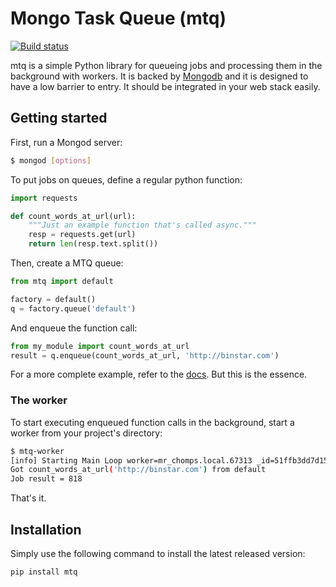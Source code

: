 Mongo Task Queue (mtq)
========================

[![Build status](https://secure.travis-ci.org/srossross/mtq.png?branch=master)](https://secure.travis-ci.org/srossross/mtq)



mtq is a simple Python library for queueing jobs and processing them in the background with workers. 
It is backed by [Mongodb][m] and it is designed to have a low barrier to entry. 
It should be integrated in your web stack easily.

## Getting started

First, run a Mongod server:

```bash
$ mongod [options]
```

To put jobs on queues, define a regular python function:

```python
import requests

def count_words_at_url(url):
    """Just an example function that's called async."""
    resp = requests.get(url)
    return len(resp.text.split())
```

Then, create a MTQ queue:

```python
from mtq import default

factory = default()
q = factory.queue('default')
```


And enqueue the function call:

```python
from my_module import count_words_at_url
result = q.enqueue(count_words_at_url, 'http://binstar.com')
```

For a more complete example, refer to the [docs][d].  But this is the essence.


### The worker

To start executing enqueued function calls in the background, start a worker
from your project's directory:

```bash
$ mtq-worker 
[info] Starting Main Loop worker=mr_chomps.local.67313 _id=51ffb3dd7d150a06f28b1e11
Got count_words_at_url('http://binstar.com') from default
Job result = 818
```

That's it.


## Installation

Simply use the following command to install the latest released version:

    pip install mtq


[m]: http://www.mongodb.org/
[d]: http://example.com
